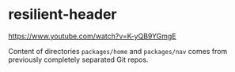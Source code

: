 # resilient-header
https://www.youtube.com/watch?v=K-yQB9YGmgE

Content of directories `packages/home` and `packages/nav` comes from previously completely separated Git repos.

